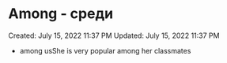 # Among - среди

Created: July 15, 2022 11:37 PM
Updated: July 15, 2022 11:37 PM

- among usShe is very popular among her classmates